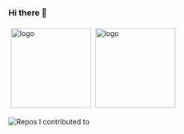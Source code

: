 ### Hi there 👋
<img src="https://github-readme-stats.vercel.app/api?username=jackysp&show_icons=true" alt="logo" height="160" align="center" style="margin: 5px; " />
<img src="https://github-profile-trophy.vercel.app/?username=jackysp&theme=flat&column=7&margin-w=10" alt="logo" height="160" align="center" />

![Repos I contributed to](https://github-contrib-stats.vercel.app/jackysp/contributed.svg)
